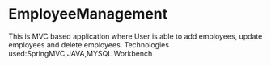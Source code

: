 # EmployeeManagement
This is MVC based application where  User is able to add employees, update employees and delete employees. 
Technologies used:SpringMVC,JAVA,MYSQL Workbench
